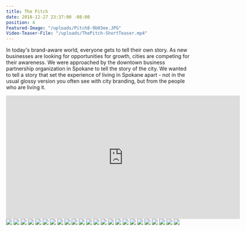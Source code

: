 ```yaml
---
title: The Pitch
date: 2018-12-27 23:37:00 -08:00
position: 4
Featured-Image: "/uploads/Pitch8-9b03ee.JPG"
Video-Teaser-File: "/uploads/ThePitch-ShortTeaser.mp4"
---
```


In today's brand-aware world, everyone gets to tell their own story. As new businesses are looking for opportunities for growth, cities are competing for their awareness. We were approached by the downtown business partnership organization in Spokane to tell the story of the city. We wanted to tell a story that set the experience of living in Spokane apart - not in the usual glossy version you often see with city branding, but from the people who are living it. 

<iframe src="https://player.vimeo.com/video/252648997" width="640" height="337" frameborder="0" allowfullscreen></iframe>

<div class="gallery" data-columns="3">
<img src="/uploads/FactoryTown-Spokane-Pitch-VideoStills1002.jpg" />
<img src="/uploads/FactoryTown-Spokane-Pitch-VideoStills1001.jpg" />
<img src="/uploads/FactoryTown-Spokane-Pitch-VideoStills1003.jpg" />
<img src="/uploads/FactoryTown-Spokane-Pitch-VideoStills1004.jpg" />
<img src="/uploads/FactoryTown-Spokane-Pitch-VideoStills1005.jpg" />
<img src="/uploads/FactoryTown-Spokane-Pitch-VideoStills1007.jpg" />
<img src="/uploads/FactoryTown-Spokane-Pitch-VideoStills1008.jpg" />
<img src="/uploads/FactoryTown-Spokane-Pitch-VideoStills1009.jpg" />
<img src="/uploads/FactoryTown-Spokane-Pitch-VideoStills1011.jpg" />
<img src="/uploads/FactoryTown-Spokane-Pitch-VideoStills1012.jpg" />
<img src="/uploads/FactoryTown-Spokane-Pitch-VideoStills1010.jpg" />
<img src="/uploads/FactoryTown-Spokane-Pitch-VideoStills1013.jpg" />
<img src="/uploads/FactoryTown-Spokane-Pitch-VideoStills1014.jpg" />
<img src="/uploads/FactoryTown-Spokane-Pitch-VideoStills1015.jpg" />
<img src="/uploads/FactoryTown-Spokane-Pitch-VideoStills1016.jpg" />
<img src="/uploads/FactoryTown-Spokane-Pitch-VideoStills1017.jpg" />
<img src="/uploads/FactoryTown-Spokane-Pitch-VideoStills1018.jpg" />
<img src="/uploads/FactoryTown-Spokane-Pitch-VideoStills1019.jpg" />
<img src="/uploads/FactoryTown-Spokane-Pitch-VideoStills1020.jpg" />
<img src="/uploads/FactoryTown-Spokane-Pitch-VideoStills1022.jpg" />
<img src="/uploads/FactoryTown-Spokane-Pitch-VideoStills1023.jpg" />
<img src="/uploads/FactoryTown-Spokane-Pitch-VideoStills1025.jpg" />
<img src="/uploads/FactoryTown-Spokane-Pitch-VideoStills1026.jpg" />
<img src="/uploads/FactoryTown-Spokane-Pitch-VideoStills1027.jpg" />


</div>
